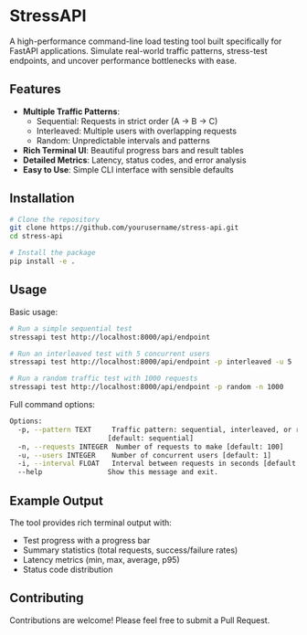 # StressAPI

A high-performance command-line load testing tool built specifically for FastAPI applications. Simulate real-world traffic patterns, stress-test endpoints, and uncover performance bottlenecks with ease.

## Features

- **Multiple Traffic Patterns**: 
  - Sequential: Requests in strict order (A → B → C)
  - Interleaved: Multiple users with overlapping requests
  - Random: Unpredictable intervals and patterns
- **Rich Terminal UI**: Beautiful progress bars and result tables
- **Detailed Metrics**: Latency, status codes, and error analysis
- **Easy to Use**: Simple CLI interface with sensible defaults

## Installation

```bash
# Clone the repository
git clone https://github.com/yourusername/stress-api.git
cd stress-api

# Install the package
pip install -e .
```

## Usage

Basic usage:
```bash
# Run a simple sequential test
stressapi test http://localhost:8000/api/endpoint

# Run an interleaved test with 5 concurrent users
stressapi test http://localhost:8000/api/endpoint -p interleaved -u 5

# Run a random traffic test with 1000 requests
stressapi test http://localhost:8000/api/endpoint -p random -n 1000
```

Full command options:
```bash
Options:
  -p, --pattern TEXT     Traffic pattern: sequential, interleaved, or random
                        [default: sequential]
  -n, --requests INTEGER  Number of requests to make [default: 100]
  -u, --users INTEGER    Number of concurrent users [default: 1]
  -i, --interval FLOAT   Interval between requests in seconds [default: 0.1]
  --help                Show this message and exit.
```

## Example Output

The tool provides rich terminal output with:
- Test progress with a progress bar
- Summary statistics (total requests, success/failure rates)
- Latency metrics (min, max, average, p95)
- Status code distribution

## Contributing

Contributions are welcome! Please feel free to submit a Pull Request.
